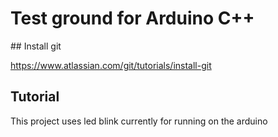 # Test ground for Arduino C++

## Install git 

https://www.atlassian.com/git/tutorials/install-git

## Tutorial

This project uses led blink currently for running on the arduino